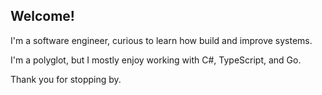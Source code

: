 ## Welcome!

I'm a software engineer, curious to learn how build and improve systems.

I'm a polyglot, but I mostly enjoy working with C#, TypeScript, and Go.

Thank you for stopping by.
